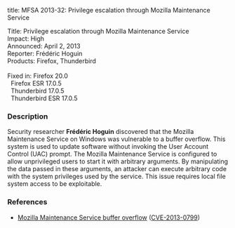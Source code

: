 title: MFSA 2013-32: Privilege escalation through Mozilla Maintenance Service

<p>
<span class="label">Title:</span>      Privilege escalation through Mozilla
Maintenance Service<br/>
<span class="label">Impact:</span>     High<br/>
<span class="label">Announced:</span>  April 2, 2013<br/>
<span class="label">Reporter:</span>   Fr&#233;d&#233;ric Hoguin<br/>
<span class="label">Products:</span>   Firefox, Thunderbird<br/>
<br/>
<span class="label">Fixed in:</span>   Firefox 20.0<br/>
<span class="label">&#160;</span>      Firefox ESR 17.0.5<br/>
<span class="label">&#160;</span>      Thunderbird 17.0.5<br/>
<span class="label">&#160;</span>      Thunderbird ESR 17.0.5<br/>
</p>


<h3>Description</h3>

<p>Security researcher <strong>Fr&#233;d&#233;ric Hoguin</strong> discovered
that the Mozilla Maintenance Service on Windows was vulnerable to a buffer
overflow. This system is used to update software without invoking the User
Account Control (UAC) prompt. The Mozilla Maintenance Service is configured to
allow unprivileged users to start it with arbitrary arguments. By manipulating
the data passed in these arguments, an attacker can execute arbitrary code with
the system privileges used by the service. This issue requires local file system
access to be exploitable. 
</p>


<h3>References</h3>

<ul>
  <li><a href="https://bugzilla.mozilla.org/show_bug.cgi?id=848417">
      Mozilla Maintenance Service buffer overflow</a> (<a href="http://cve.mitre.org/cgi-bin/cvename.cgi?name=CVE-2013-0799" class="ex-ref">CVE-2013-0799</a>)</li>
</ul>




